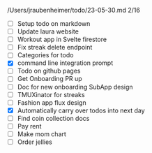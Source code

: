 /Users/jraubenheimer/todo/23-05-30.md
2/16
- [ ] Setup todo on markdown
- [ ] Update laura website
- [ ] Workout app in Svelte firestore
- [ ] Fix streak delete endpoint
- [ ] Categories for todo
- [x] command line integration prompt
- [ ] Todo on github pages
- [ ] Get Onboarding PR up
- [ ] Doc for new onboarding SubApp design
- [ ] TMUXinator for streaks
- [ ] Fashion app flux design
- [x] Automatically carry over todos into next day
- [ ] Find coin collection docs
- [ ] Pay rent
- [ ] Make mom chart
- [ ] Order jellies
